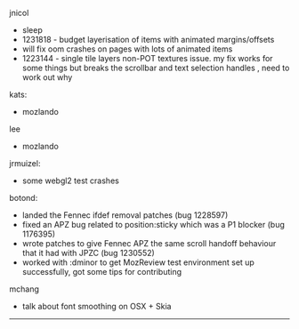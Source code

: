 jnicol
* sleep
* 1231818 - budget layerisation of items with animated margins/offsets
* will fix oom crashes on pages with lots of animated items
* 1223144  - single tile layers non-POT textures issue. my fix works for some things but breaks the scrollbar and text selection handles , need to work out why



kats:
* mozlando



lee
* mozlando



jrmuizel:
* some webgl2 test crashes



botond:
* landed the Fennec ifdef removal patches (bug 1228597)
* fixed an APZ bug related to position:sticky which was a P1 blocker (bug 1176395)
* wrote patches to give Fennec APZ the same scroll handoff behaviour that it had with JPZC (bug 1230552)
* worked with :dminor to get MozReview test environment set up successfully, got some tips for contributing



mchang
* talk about font smoothing on OSX + Skia

________________


